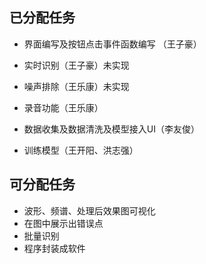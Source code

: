## 已分配任务

* 界面编写及按钮点击事件函数编写 （王子豪）

* 实时识别（王子豪）未实现

* 噪声排除（王乐康）未实现

* 录音功能（王乐康）

* 数据收集及数据清洗及模型接入UI（李友俊）

* 训练模型（王开阳、洪志强）

## 可分配任务

* 波形、频谱、处理后效果图可视化
* 在图中展示出错误点
* 批量识别
* 程序封装成软件

